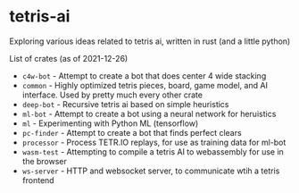 # tetris-ai

Exploring various ideas related to tetris ai, written in rust (and a little python)

List of crates (as of 2021-12-26)
- `c4w-bot` - Attempt to create a bot that does center 4 wide stacking
- `common` - Highly optimized tetris pieces, board, game model, and AI interface. Used by pretty much every other crate
- `deep-bot` - Recursive tetris ai based on simple heuristics
- `ml-bot` - Attempt to create a bot using a neural network for heruistics
- `ml` - Experimenting with Python ML (tensorflow)
- `pc-finder` - Attempt to create a bot that finds perfect clears
- `processor` - Process TETR.IO replays, for use as training data for ml-bot
- `wasm-test` - Attempting to compile a tetris AI to webassembly for use in the browser
- `ws-server` - HTTP and websocket server, to communicate wtih a tetris frontend

